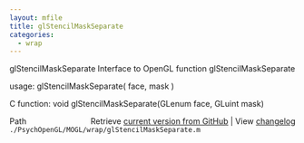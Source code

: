 ```yaml
---
layout: mfile
title: glStencilMaskSeparate
categories:
  - wrap
---
```


glStencilMaskSeparate  Interface to OpenGL function glStencilMaskSeparate

usage:  glStencilMaskSeparate\( face, mask \)

C function:  void glStencilMaskSeparate\(GLenum face, GLuint mask\)


<div class="code_header" style="text-align:right;">
  <span style="float:left;">Path&nbsp;&nbsp;</span> <span class="counter">Retrieve <a href=
  "https://raw.github.com/Psychtoolbox-3/Psychtoolbox-3/beta/./PsychOpenGL/MOGL/wrap/glStencilMaskSeparate.m">current version from GitHub</a> | View <a href=
  "https://github.com/Psychtoolbox-3/Psychtoolbox-3/commits/beta/./PsychOpenGL/MOGL/wrap/glStencilMaskSeparate.m">changelog</a></span>
</div>
<div class="code">
  <code>./PsychOpenGL/MOGL/wrap/glStencilMaskSeparate.m</code>
</div>
